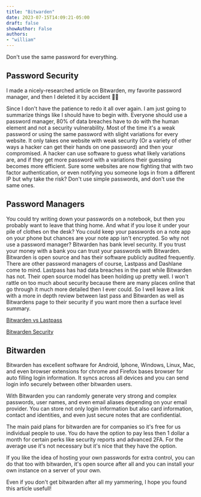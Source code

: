 ```yaml
---
title: "Bitwarden"
date: 2023-07-15T14:09:21-05:00
draft: false
showAuthor: False
authors:
- "william"
---
```


Don't use the same password for everything.

## Password Security

I made a nicely-researched article on Bitwarden, my favorite password manager, and then I deleted it by accident 🤷🏻

Since I don't have the patience to redo it all over again. I am just going to summarize things like I should have to begin with. Everyone should use a password manager, 80% of data breaches have to do with the human element and not a security vulnerability. Most of the time it's a weak password or using the same password with slight variations for every website. It only takes one website with weak security (Or a variety of other ways a hacker can get their hands on one password) and then your compromised. A hacker can use software to guess what likely variations are, and if they get more password with a variations their guessing becomes more efficient. Sure some websites are now fighting that with two factor authentication, or even notifying you someone logs in from a different IP but why take the risk? Don't use simple passwords, and don't use the same ones.

## Password Managers

You could try writing down your passwords on a notebook, but then you probably want to leave that thing home. And what if you lose it under your pile of clothes on the desk? You could keep your passwords on a note app on your phone but chances are your note app isn't encrypted. So why not use a password manager? Bitwarden has bank level security. If you trust your money with a bank you can trust your passwords with Bitwarden. Bitwarden is open source and has their software publicly audited frequently. There are other password managers of course, Lastpass and Dashlane come to mind. Lastpass has had data breaches in the past while Bitwarden has not. Their open source model has been holding up pretty well. I won't rattle on too much about security because there are many places online that go through it much more detailed then I ever could. So I well leave a link with a more in depth review between last pass and Bitwarden as well as Bitwardens page to their security if you want more then a surface level summary.

[Bitwarden vs Lastpass](https://www.safetydetectives.com/blog/lastpass-vs-bitwarden-is-an-open-source-password-manager-better/)

[Bitwarden Security](https://bitwarden.com/help/bitwarden-security-white-paper/)

## Bitwarden

Bitwarden has excellent software for Android, Iphone, Windows, Linux, Mac, and even browser extensions for chrome and Firefox bases browser for auto filling login information. It syncs across all devices and you can send login info securely between other bitwarden users. 

With Bitwarden you can randomly generate very strong and complex passwords, user names, and even email aliases depending on your email provider. You can store not only login information but also card information, contact and identities, and even just secure notes that are confidential.

The main paid plans for bitwarden are for companies so it's free for us individual people to use. You do have the option to pay less then 1 dollar a month for certain perks like security reports and advanced 2FA. For the average use it's not necessary but it's nice that they have the option.

If you like the idea of hosting your own passwords for extra control, you can do that too with bitwarden, it's open source after all and you can install your own instance on a server of your own.

Even if you don't get bitwarden after all my yammering, I hope you found this article usefull!
